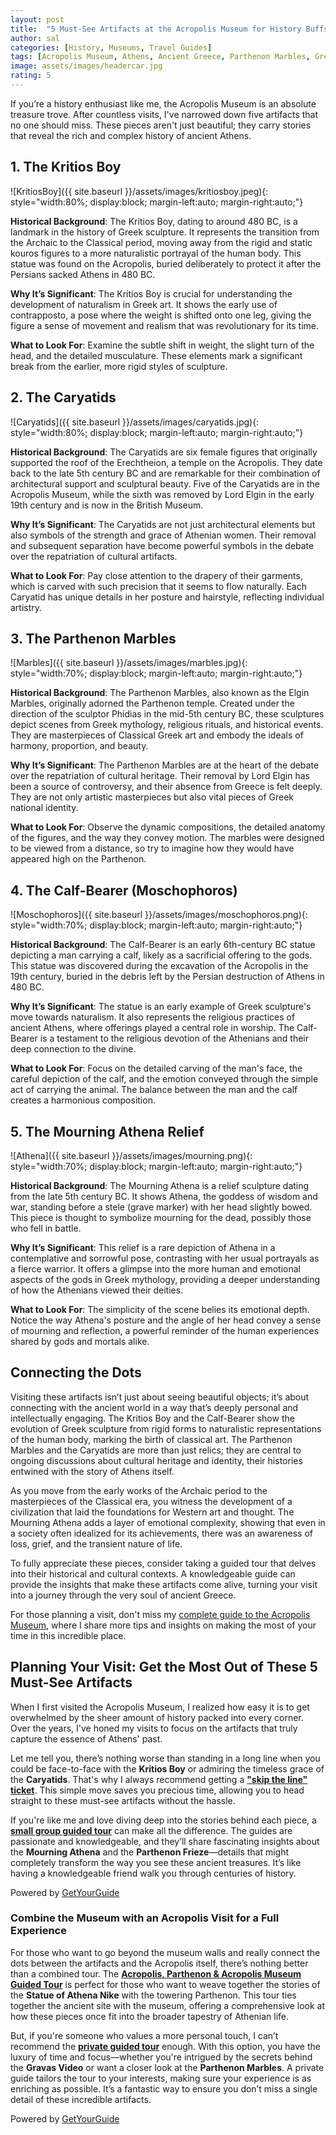 ```yaml
---
layout: post
title:  "5 Must-See Artifacts at the Acropolis Museum for History Buffs"
author: sal
categories: [History, Museums, Travel Guides]
tags: [Acropolis Museum, Athens, Ancient Greece, Parthenon Marbles, Greek History, Archaeology, Museum Tips, Travel Tips, Cultural Heritage]
image: assets/images/headercar.jpg
rating: 5
---
```


If you’re a history enthusiast like me, the Acropolis Museum is an absolute treasure trove. After countless visits, I've narrowed down five artifacts that no one should miss. These pieces aren't just beautiful; they carry stories that reveal the rich and complex history of ancient Athens.

## 1. The Kritios Boy

![KritiosBoy]({{ site.baseurl }}/assets/images/kritiosboy.jpeg){: style="width:80%; display:block; margin-left:auto; margin-right:auto;"}

**Historical Background**: The Kritios Boy, dating to around 480 BC, is a landmark in the history of Greek sculpture. It represents the transition from the Archaic to the Classical period, moving away from the rigid and static kouros figures to a more naturalistic portrayal of the human body. This statue was found on the Acropolis, buried deliberately to protect it after the Persians sacked Athens in 480 BC.

**Why It’s Significant**: The Kritios Boy is crucial for understanding the development of naturalism in Greek art. It shows the early use of contrapposto, a pose where the weight is shifted onto one leg, giving the figure a sense of movement and realism that was revolutionary for its time.

**What to Look For**: Examine the subtle shift in weight, the slight turn of the head, and the detailed musculature. These elements mark a significant break from the earlier, more rigid styles of sculpture.

## 2. The Caryatids

![Caryatids]({{ site.baseurl }}/assets/images/caryatids.jpg){: style="width:80%; display:block; margin-left:auto; margin-right:auto;"}

**Historical Background**: The Caryatids are six female figures that originally supported the roof of the Erechtheion, a temple on the Acropolis. They date back to the late 5th century BC and are remarkable for their combination of architectural support and sculptural beauty. Five of the Caryatids are in the Acropolis Museum, while the sixth was removed by Lord Elgin in the early 19th century and is now in the British Museum.

**Why It’s Significant**: The Caryatids are not just architectural elements but also symbols of the strength and grace of Athenian women. Their removal and subsequent separation have become powerful symbols in the debate over the repatriation of cultural artifacts.

**What to Look For**: Pay close attention to the drapery of their garments, which is carved with such precision that it seems to flow naturally. Each Caryatid has unique details in her posture and hairstyle, reflecting individual artistry.

## 3. The Parthenon Marbles

![Marbles]({{ site.baseurl }}/assets/images/marbles.jpg){: style="width:70%; display:block; margin-left:auto; margin-right:auto;"}

**Historical Background**: The Parthenon Marbles, also known as the Elgin Marbles, originally adorned the Parthenon temple. Created under the direction of the sculptor Phidias in the mid-5th century BC, these sculptures depict scenes from Greek mythology, religious rituals, and historical events. They are masterpieces of Classical Greek art and embody the ideals of harmony, proportion, and beauty.

**Why It’s Significant**: The Parthenon Marbles are at the heart of the debate over the repatriation of cultural heritage. Their removal by Lord Elgin has been a source of controversy, and their absence from Greece is felt deeply. They are not only artistic masterpieces but also vital pieces of Greek national identity.

**What to Look For**: Observe the dynamic compositions, the detailed anatomy of the figures, and the way they convey motion. The marbles were designed to be viewed from a distance, so try to imagine how they would have appeared high on the Parthenon.

## 4. The Calf-Bearer (Moschophoros)

![Moschophoros]({{ site.baseurl }}/assets/images/moschophoros.png){: style="width:70%; display:block; margin-left:auto; margin-right:auto;"}

**Historical Background**: The Calf-Bearer is an early 6th-century BC statue depicting a man carrying a calf, likely as a sacrificial offering to the gods. This statue was discovered during the excavation of the Acropolis in the 19th century, buried in the debris left by the Persian destruction of Athens in 480 BC.

**Why It’s Significant**: The statue is an early example of Greek sculpture's move towards naturalism. It also represents the religious practices of ancient Athens, where offerings played a central role in worship. The Calf-Bearer is a testament to the religious devotion of the Athenians and their deep connection to the divine.

**What to Look For**: Focus on the detailed carving of the man's face, the careful depiction of the calf, and the emotion conveyed through the simple act of carrying the animal. The balance between the man and the calf creates a harmonious composition.

## 5. The Mourning Athena Relief

![Athena]({{ site.baseurl }}/assets/images/mourning.png){: style="width:70%; display:block; margin-left:auto; margin-right:auto;"}

**Historical Background**: The Mourning Athena is a relief sculpture dating from the late 5th century BC. It shows Athena, the goddess of wisdom and war, standing before a stele (grave marker) with her head slightly bowed. This piece is thought to symbolize mourning for the dead, possibly those who fell in battle.

**Why It’s Significant**: This relief is a rare depiction of Athena in a contemplative and sorrowful pose, contrasting with her usual portrayals as a fierce warrior. It offers a glimpse into the more human and emotional aspects of the gods in Greek mythology, providing a deeper understanding of how the Athenians viewed their deities.

**What to Look For**: The simplicity of the scene belies its emotional depth. Notice the way Athena's posture and the angle of her head convey a sense of mourning and reflection, a powerful reminder of the human experiences shared by gods and mortals alike.

## Connecting the Dots

Visiting these artifacts isn’t just about seeing beautiful objects; it’s about connecting with the ancient world in a way that’s deeply personal and intellectually engaging. The Kritios Boy and the Calf-Bearer show the evolution of Greek sculpture from rigid forms to naturalistic representations of the human body, marking the birth of classical art. The Parthenon Marbles and the Caryatids are more than just relics; they are central to ongoing discussions about cultural heritage and identity, their histories entwined with the story of Athens itself.

As you move from the early works of the Archaic period to the masterpieces of the Classical era, you witness the development of a civilization that laid the foundations for Western art and thought. The Mourning Athena adds a layer of emotional complexity, showing that even in a society often idealized for its achievements, there was an awareness of loss, grief, and the transient nature of life.

To fully appreciate these pieces, consider taking a guided tour that delves into their historical and cultural contexts. A knowledgeable guide can provide the insights that make these artifacts come alive, turning your visit into a journey through the very soul of ancient Greece.

For those planning a visit, don't miss my [complete guide to the Acropolis Museum](insert_link), where I share more tips and insights on making the most of your time in this incredible place.

## Planning Your Visit: Get the Most Out of These 5 Must-See Artifacts

When I first visited the Acropolis Museum, I realized how easy it is to get overwhelmed by the sheer amount of history packed into every corner. Over the years, I've honed my visits to focus on the artifacts that truly capture the essence of Athens' past. 

Let me tell you, there’s nothing worse than standing in a long line when you could be face-to-face with the **Kritios Boy** or admiring the timeless grace of the **Caryatids**. That's why I always recommend getting a [**"skip the line" ticket**](https://www.getyourguide.com/athens-l91/skip-the-line-acropolis-museum-entry-ticket-t450179/?partner_id=CTQVJ4W&utm_medium=online_publisher&cmp=skip_the_line). This simple move saves you precious time, allowing you to head straight to these must-see artifacts without the hassle.

If you're like me and love diving deep into the stories behind each piece, a [**small group guided tour**](https://gyg.me/jKMPj7Be) can make all the difference. The guides are passionate and knowledgeable, and they’ll share fascinating insights about the **Mourning Athena** and the **Parthenon Frieze**—details that might completely transform the way you see these ancient treasures. It’s like having a knowledgeable friend walk you through centuries of history.

<div data-gyg-href="https://widget.getyourguide.com/default/activities.frame" data-gyg-locale-code="en-US" data-gyg-widget="activities" data-gyg-number-of-items="2" data-gyg-cmp="acropolis_museum" data-gyg-partner-id="CTQVJ4W" data-gyg-tour-ids="450179,54958"><span>Powered by <a target="_blank" rel="sponsored" href="https://www.getyourguide.com/athens-l91/">GetYourGuide</a></span></div>


### Combine the Museum with an Acropolis Visit for a Full Experience

For those who want to go beyond the museum walls and really connect the dots between the artifacts and the Acropolis itself, there’s nothing better than a combined tour. The [**Acropolis, Parthenon & Acropolis Museum Guided Tour**](https://gyg.me/jKMPj7Be) is perfect for those who want to weave together the stories of the **Statue of Athena Nike** with the towering Parthenon. This tour ties together the ancient site with the museum, offering a comprehensive look at how these pieces once fit into the broader tapestry of Athenian life.

But, if you're someone who values a more personal touch, I can’t recommend the [**private guided tour**](https://www.getyourguide.com/acropolis-of-athens-l3763/athens-acropolis-and-acropolis-museum-private-guided-tour-t227956/?partner_id=CTQVJ4W&utm_medium=online_publisher&cmp=private_tour) enough. With this option, you have the luxury of time and focus—whether you're intrigued by the secrets behind the **Gravas Video** or want a closer look at the **Parthenon Marbles**. A private guide tailors the tour to your interests, making sure your experience is as enriching as possible. It’s a fantastic way to ensure you don’t miss a single detail of these incredible artifacts.

<div data-gyg-href="https://widget.getyourguide.com/default/activities.frame" data-gyg-locale-code="en-US" data-gyg-widget="activities" data-gyg-number-of-items="4" data-gyg-cmp="acropolis_museum" data-gyg-partner-id="CTQVJ4W" data-gyg-tour-ids="181448,85922,108334,227956"><span>Powered by <a target="_blank" rel="sponsored" href="https://www.getyourguide.com/athens-l91/">GetYourGuide</a></span></div>
